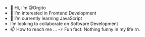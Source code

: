 - 👋 Hi, I’m @Orgito
- 👀 I’m interested in Frontend Development
- 🌱 I’m currently learning JavaScript
-  I’m looking to collaborate on Software Development
- 📫 How to reach me ...
-⚡ Fun fact: Nothing funny in my life rn.

<!---
mrbomboclaat/mrbomboclaat is a ✨ special ✨ repository because its `README.md` (this file) appears on your GitHub profile.
You can click the Preview link to take a look at your changes.
--->
